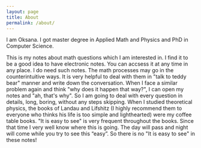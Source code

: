 ```yaml
---
layout: page
title: About
permalink: /about/
---
```


I am Oksana. I got master degree in Applied Math and Physics and PhD in Computer Science.

This is my notes about math questions which I am interested in. I find it to be a good idea to have electronic notes. You can accsess it at any time in any place. I do need such notes. The math processes may go in the counterintuitive ways. It is very helpful to deal with them in "talk to teddy bear" manner and write down the conversation. When I face a similar problem again and think "why does it happen that way?", I can open my notes and "ah, that's why". So I am going to deal with every question in details, long, boring, without any steps skipping. When I studied theoretical physics, the books of Landau and Lifshitz (I highly recommend them to everyone who thinks his life is too simple and lighthearted) were my coffee table books. "It is easy to see" is very frequent throughout the books. Since that time I very well know where this is going. The day will pass and night will come while you try to see this “easy”. So there is no "It is easy to see" in these notes!

